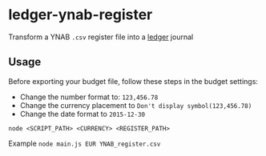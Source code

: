 # ledger-ynab-register

Transform a YNAB `.csv` register file into a [ledger](https://github.com/ledger/ledger) journal

## Usage

Before exporting your budget file, follow these steps in the budget settings:

-   Change the number format to: `123,456.78`
-   Change the currency placement to `Don't display symbol(123,456.78)`
-   Change the date format to `2015-12-30`

`node <SCRIPT_PATH> <CURRENCY> <REGISTER_PATH>`

Example
`node main.js EUR YNAB_register.csv`
